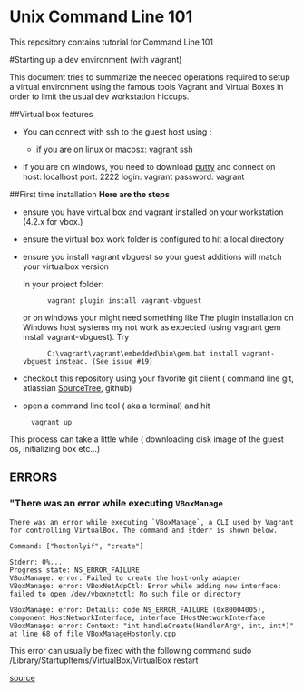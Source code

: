 Unix Command Line 101
=====================

This repository contains tutorial for Command Line 101



#Starting up a dev environment (with vagrant)

This document tries to summarize the needed operations required to setup a virtual environment
using the famous tools Vagrant and Virtual Boxes in order to limit the usual dev workstation hiccups.



##Virtual box features


 

 - You can connect with ssh to the guest host using :
 
 
 	+  if you are on linux or macosx:
	 vagrant ssh


+ if you are on windows, you need to download 
	[putty](http://www.chiark.greenend.org.uk/~sgtatham/putty/download.html)
	and connect on 
		host: localhost
		port: 2222
		login: vagrant
		password: vagrant
 	

##First time installation
**Here are the steps**

- ensure you have virtual box and vagrant installed on your workstation (4.2.x for vbox.)

- ensure the virtual box work folder is configured to hit a local directory 

- ensure you install vagrant vbguest so your guest additions will match your virtualbox version

	
	In your project folder:
	
			vagrant plugin install vagrant-vbguest
			
	or on windows your might need something like
	The plugin installation on Windows host systems my not work as expected (using vagrant gem install vagrant-vbguest). Try 
	
			C:\vagrant\vagrant\embedded\bin\gem.bat install vagrant-vbguest instead. (See issue #19)		


- checkout this repository using your favorite git client ( command line git, atlassian [SourceTree](https://www.atlassian.com/software/sourcetree/overview), github)
	
- open a command line tool ( aka a terminal) and hit


		vagrant up

This process can take a little while ( downloading disk image of the guest os, initializing box etc...)



## ERRORS 


### "There was an error while executing `VBoxManage`

	There was an error while executing `VBoxManage`, a CLI used by Vagrant
	for controlling VirtualBox. The command and stderr is shown below.

	Command: ["hostonlyif", "create"]

	Stderr: 0%...
	Progress state: NS_ERROR_FAILURE
	VBoxManage: error: Failed to create the host-only adapter
	VBoxManage: error: VBoxNetAdpCtl: Error while adding new interface: failed to open /dev/vboxnetctl: No such file or directory

	VBoxManage: error: Details: code NS_ERROR_FAILURE (0x80004005), component HostNetworkInterface, interface IHostNetworkInterface
	VBoxManage: error: Context: "int handleCreate(HandlerArg*, int, int*)" at line 68 of file VBoxManageHostonly.cpp


This error can usually be fixed with the following command
	sudo /Library/StartupItems/VirtualBox/VirtualBox restart

[source](http://stackoverflow.com/questions/18149546/vagrant-up-failed-dev-vboxnetctl-no-such-file-or-directory)


